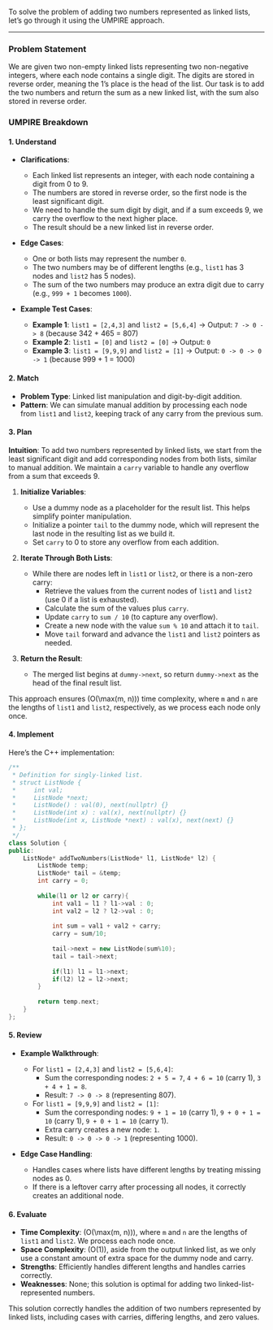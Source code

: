 To solve the problem of adding two numbers represented as linked lists, let’s go through it using the UMPIRE approach.

---

### Problem Statement

We are given two non-empty linked lists representing two non-negative integers, where each node contains a single digit. The digits are stored in reverse order, meaning the 1’s place is the head of the list. Our task is to add the two numbers and return the sum as a new linked list, with the sum also stored in reverse order.

### UMPIRE Breakdown

#### **1. Understand**
- **Clarifications**:
  - Each linked list represents an integer, with each node containing a digit from 0 to 9.
  - The numbers are stored in reverse order, so the first node is the least significant digit.
  - We need to handle the sum digit by digit, and if a sum exceeds 9, we carry the overflow to the next higher place.
  - The result should be a new linked list in reverse order.

- **Edge Cases**:
  - One or both lists may represent the number `0`.
  - The two numbers may be of different lengths (e.g., `list1` has 3 nodes and `list2` has 5 nodes).
  - The sum of the two numbers may produce an extra digit due to carry (e.g., `999 + 1` becomes `1000`).

- **Example Test Cases**:
  - **Example 1**: `list1 = [2,4,3]` and `list2 = [5,6,4]` → Output: `7 -> 0 -> 8` (because 342 + 465 = 807)
  - **Example 2**: `list1 = [0]` and `list2 = [0]` → Output: `0`
  - **Example 3**: `list1 = [9,9,9]` and `list2 = [1]` → Output: `0 -> 0 -> 0 -> 1` (because 999 + 1 = 1000)

#### **2. Match**
- **Problem Type**: Linked list manipulation and digit-by-digit addition.
- **Pattern**: We can simulate manual addition by processing each node from `list1` and `list2`, keeping track of any carry from the previous sum.

#### **3. Plan**

**Intuition**:
To add two numbers represented by linked lists, we start from the least significant digit and add corresponding nodes from both lists, similar to manual addition. We maintain a `carry` variable to handle any overflow from a sum that exceeds 9.

1. **Initialize Variables**:
   - Use a dummy node as a placeholder for the result list. This helps simplify pointer manipulation.
   - Initialize a pointer `tail` to the dummy node, which will represent the last node in the resulting list as we build it.
   - Set `carry` to 0 to store any overflow from each addition.

2. **Iterate Through Both Lists**:
   - While there are nodes left in `list1` or `list2`, or there is a non-zero carry:
     - Retrieve the values from the current nodes of `list1` and `list2` (use 0 if a list is exhausted).
     - Calculate the sum of the values plus `carry`.
     - Update `carry` to `sum / 10` (to capture any overflow).
     - Create a new node with the value `sum % 10` and attach it to `tail`.
     - Move `tail` forward and advance the `list1` and `list2` pointers as needed.

3. **Return the Result**:
   - The merged list begins at `dummy->next`, so return `dummy->next` as the head of the final result list.

This approach ensures \(O(\max(m, n))\) time complexity, where `m` and `n` are the lengths of `list1` and `list2`, respectively, as we process each node only once.

#### **4. Implement**

Here’s the C++ implementation:

```cpp
/**
 * Definition for singly-linked list.
 * struct ListNode {
 *     int val;
 *     ListNode *next;
 *     ListNode() : val(0), next(nullptr) {}
 *     ListNode(int x) : val(x), next(nullptr) {}
 *     ListNode(int x, ListNode *next) : val(x), next(next) {}
 * };
 */
class Solution {
public:
    ListNode* addTwoNumbers(ListNode* l1, ListNode* l2) {
        ListNode temp;
        ListNode* tail = &temp;
        int carry = 0;
        
        while(l1 or l2 or carry){
            int val1 = l1 ? l1->val : 0;
            int val2 = l2 ? l2->val : 0;
            
            int sum = val1 + val2 + carry;
            carry = sum/10;
            
            tail->next = new ListNode(sum%10);
            tail = tail->next;
            
            if(l1) l1 = l1->next;
            if(l2) l2 = l2->next;
        }
        
        return temp.next;
    }
};
```

#### **5. Review**
- **Example Walkthrough**:
  - For `list1 = [2,4,3]` and `list2 = [5,6,4]`:
    - Sum the corresponding nodes: `2 + 5 = 7`, `4 + 6 = 10` (carry 1), `3 + 4 + 1 = 8`.
    - Result: `7 -> 0 -> 8` (representing 807).
  - For `list1 = [9,9,9]` and `list2 = [1]`:
    - Sum the corresponding nodes: `9 + 1 = 10` (carry 1), `9 + 0 + 1 = 10` (carry 1), `9 + 0 + 1 = 10` (carry 1).
    - Extra carry creates a new node: `1`.
    - Result: `0 -> 0 -> 0 -> 1` (representing 1000).

- **Edge Case Handling**:
  - Handles cases where lists have different lengths by treating missing nodes as 0.
  - If there is a leftover carry after processing all nodes, it correctly creates an additional node.

#### **6. Evaluate**
- **Time Complexity**: \(O(\max(m, n))\), where `m` and `n` are the lengths of `list1` and `list2`. We process each node once.
- **Space Complexity**: \(O(1)\), aside from the output linked list, as we only use a constant amount of extra space for the dummy node and carry.
- **Strengths**: Efficiently handles different lengths and handles carries correctly.
- **Weaknesses**: None; this solution is optimal for adding two linked-list-represented numbers.

This solution correctly handles the addition of two numbers represented by linked lists, including cases with carries, differing lengths, and zero values.